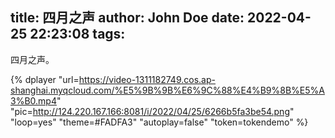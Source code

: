 title: 四月之声
author: John Doe
date: 2022-04-25 22:23:08
tags:
---
四月之声。
<!-- more -->
{% dplayer "url=https://video-1311182749.cos.ap-shanghai.myqcloud.com/%E5%9B%9B%E6%9C%88%E4%B9%8B%E5%A3%B0.mp4"  "pic=http://124.220.167.166:8081/i/2022/04/25/6266b5fa3be54.png" "loop=yes" "theme=#FADFA3" "autoplay=false" "token=tokendemo" %}


